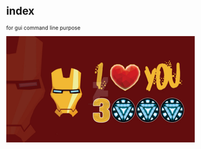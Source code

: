# index
for gui command line purpose

![altimage](i_love_you_3000_iron_man_by_omerjgraphics-dd6yqpf.jpg)
